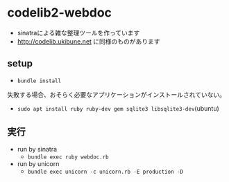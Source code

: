 
# codelib2-webdoc

- sinatraによる雑な整理ツールを作っています
- http://codelib.ukibune.net に同様のものがあります

## setup

- `bundle install`

失敗する場合、おそらく必要なアプリケーションがインストールされていない。
- `sudo apt install ruby ruby-dev gem sqlite3 libsqlite3-dev`(ubuntu)

## 実行

- run by sinatra
  - `bundle exec ruby webdoc.rb`
- run by unicorn
  - `bundle exec unicorn -c unicorn.rb -E production -D`

  